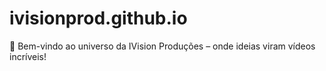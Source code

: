 # ivisionprod.github.io
🎥 Bem-vindo ao universo da IVision Produções – onde ideias viram vídeos incríveis!
